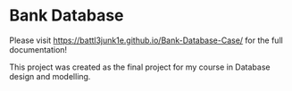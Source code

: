 # **Bank Database**
Please visit https://battl3junk1e.github.io/Bank-Database-Case/ for the full documentation!

This project was created as the final project for my course in Database design and modelling.
